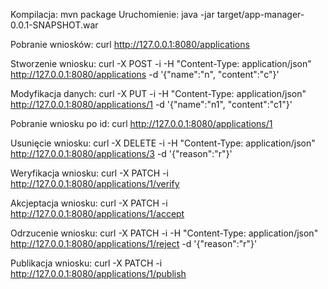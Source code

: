 Kompilacja: mvn package
Uruchomienie: java -jar target/app-manager-0.0.1-SNAPSHOT.war

Pobranie wniosków: curl http://127.0.0.1:8080/applications

Stworzenie wniosku: curl -X POST -i -H "Content-Type: application/json" http://127.0.0.1:8080/applications -d '{"name":"n", "content":"c"}'

Modyfikacja danych: curl -X PUT -i -H "Content-Type: application/json" http://127.0.0.1:8080/applications/1 -d '{"name":"n1", "content":"c1"}'

Pobranie wniosku po id: curl http://127.0.0.1:8080/applications/1

Usunięcie wniosku: curl -X DELETE -i -H "Content-Type: application/json" http://127.0.0.1:8080/applications/3 -d '{"reason":"r"}'

Weryfikacja wniosku: curl -X PATCH -i http://127.0.0.1:8080/applications/1/verify

Akcjeptacja wniosku: curl -X PATCH -i http://127.0.0.1:8080/applications/1/accept

Odrzucenie wniosku: curl -X PATCH -i -H "Content-Type: application/json" http://127.0.0.1:8080/applications/1/reject -d '{"reason":"r"}'

Publikacja wniosku: curl -X PATCH -i http://127.0.0.1:8080/applications/1/publish
